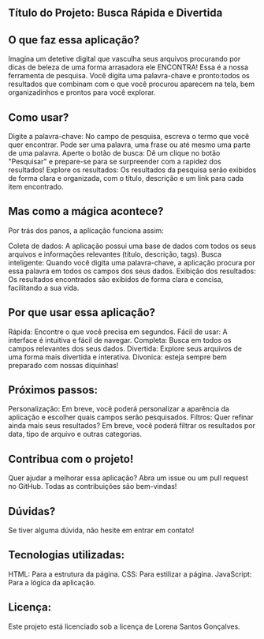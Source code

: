 ## Título do Projeto: Busca Rápida e Divertida

## O que faz essa aplicação?

Imagina um detetive digital que vasculha seus arquivos procurando por dicas de beleza de uma forma arrasadora ele ENCONTRA! Essa é a nossa ferramenta de pesquisa. Você digita 
uma palavra-chave e pronto:todos os resultados que combinam com o que você procurou aparecem na tela, bem organizadinhos e prontos para você explorar.

## Como usar?

Digite a palavra-chave: No campo de pesquisa, escreva o termo que você quer encontrar. Pode ser uma palavra, uma frase ou até mesmo uma parte de uma palavra.
Aperte o botão de busca: Dê um clique no botão "Pesquisar" e prepare-se para se surpreender com a rapidez dos resultados!
Explore os resultados: Os resultados da pesquisa serão exibidos de forma clara e organizada, com o título, descrição e um link para cada item encontrado.

## Mas como a mágica acontece?

Por trás dos panos, a aplicação funciona assim:

Coleta de dados: A aplicação possui uma base de dados com todos os seus arquivos e informações relevantes (título, descrição, tags).
Busca inteligente: Quando você digita uma palavra-chave, a aplicação procura por essa palavra em todos os campos dos seus dados.
Exibição dos resultados: Os resultados encontrados são exibidos de forma clara e concisa, facilitando a sua vida.

## Por que usar essa aplicação?

Rápida: Encontre o que você precisa em segundos.
Fácil de usar: A interface é intuitiva e fácil de navegar.
Completa: Busca em todos os campos relevantes dos seus dados.
Divertida: Explore seus arquivos de uma forma mais divertida e interativa.
Divonica: esteja sempre bem preparado com nossas diquinhas!

## Próximos passos:

Personalização: Em breve, você poderá personalizar a aparência da aplicação e escolher quais campos serão pesquisados.
Filtros: Quer refinar ainda mais seus resultados? Em breve, você poderá filtrar os resultados por data, tipo de arquivo e outras categorias.
## Contribua com o projeto!

Quer ajudar a melhorar essa aplicação? Abra um issue ou um pull request no GitHub. Todas as contribuições são bem-vindas!

## Dúvidas?

Se tiver alguma dúvida, não hesite em entrar em contato!

## Tecnologias utilizadas:

HTML: Para a estrutura da página.
CSS: Para estilizar a página.
JavaScript: Para a lógica da aplicação.

## Licença:

Este projeto está licenciado sob a licença de Lorena Santos Gonçalves.

